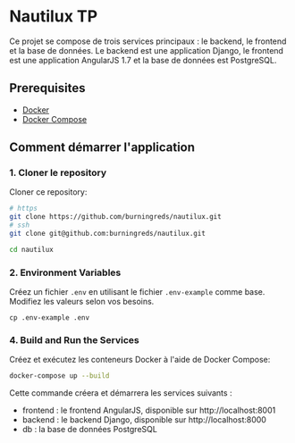 # Nautilux TP

Ce projet se compose de trois services principaux : le backend, le frontend et la base de données.
Le backend est une application Django, le frontend est une application AngularJS 1.7 et la base de données est PostgreSQL.

## Prerequisites

- [Docker](https://docs.docker.com/get-docker/)
- [Docker Compose](https://docs.docker.com/compose/install/)

## Comment démarrer l'application

### 1. Cloner le repository

Cloner ce repository:

```sh
# https
git clone https://github.com/burningreds/nautilux.git
# ssh
git clone git@github.com:burningreds/nautilux.git

cd nautilux
```

### 2. Environment Variables
Créez un fichier `.env` en utilisant le fichier `.env-example` comme base. 
Modifiez les valeurs selon vos besoins.

```shell
cp .env-example .env
```

### 4. Build and Run the Services
Créez et exécutez les conteneurs Docker à l'aide de Docker Compose:
```sh
docker-compose up --build
```

Cette commande créera et démarrera les services suivants :
- frontend : le frontend AngularJS, disponible sur http://localhost:8001
- backend : le backend Django, disponible sur http://localhost:8000
- db : la base de données PostgreSQL
